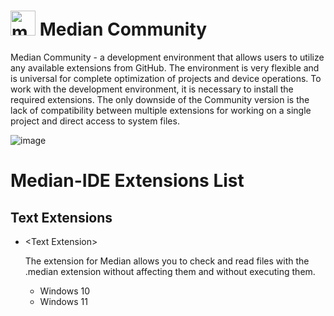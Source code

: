 # <img width="40" alt="median" src="https://github.com/user-attachments/assets/217b3780-27e2-49f4-81b7-f6f340d9d3fd"> Median Community
Median Community - a development environment that allows users to utilize any available extensions from GitHub. The environment is very flexible and is universal for complete optimization of projects and device operations. To work with the development environment, it is necessary to install the required extensions. The only downside of the Community version is the lack of compatibility between multiple extensions for working on a single project and direct access to system files.


![image](https://github.com/user-attachments/assets/e2b8a1ac-35e2-4646-aa16-c424c127e730) 
# Median-IDE Extensions List
## Text Extensions
* \<Text Extension\>
  
  The extension for Median allows you to check and read files with the .median extension without affecting them and without executing them.

  * Windows 10
  * Windows 11
